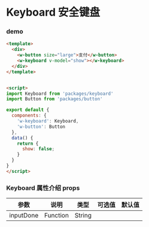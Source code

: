 # Keyboard 安全键盘 

### demo
```html
<template>
  <div>
    <w-button size="large">支付</w-button>
    <w-keyboard v-model="show"></w-keyboard>
  </div>
</template>


<script>
import Keyboard from 'packages/keyboard'
import Button from 'packages/button'

export default {
  components: {
    'w-keyboard': Keyboard,
    'w-button': Button
  },
  data() {
    return {
      show: false;
    }
  }
}
</script>

```

###  Keyboard 属性介绍 props

| 参数           | 说明        | 类型       | 可选值        | 默认值     |
|---------------|-------------|-----------|--------------|-----------|
| inputDone     | Function         | String    |    |       |